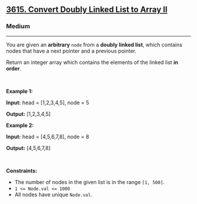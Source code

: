 <h2><a href="https://leetcode.com/problems/convert-doubly-linked-list-to-array-ii">3615. Convert Doubly Linked List to Array II</a></h2><h3>Medium</h3><hr><p>You are given an <strong>arbitrary</strong> <code>node</code> from a <strong>doubly linked list</strong>, which contains nodes that have a next pointer and a previous pointer.</p>

<p>Return an integer array which contains the elements of the linked list <strong>in order</strong>.</p>

<p>&nbsp;</p>
<p><strong class="example">Example 1:</strong></p>

<div class="example-block">
<p><strong>Input:</strong> <span class="example-io">head = [1,2,3,4,5], node = 5</span></p>

<p><strong>Output:</strong> <span class="example-io">[1,2,3,4,5]</span></p>
</div>

<p><strong class="example">Example 2:</strong></p>

<div class="example-block">
<p><strong>Input:</strong> <span class="example-io">head = [4,5,6,7,8], node = 8</span></p>

<p><strong>Output:</strong> <span class="example-io">[4,5,6,7,8]</span></p>
</div>

<p>&nbsp;</p>
<p><strong>Constraints:</strong></p>

<ul>
	<li>The number of nodes in the given list is in the range <code>[1, 500]</code>.</li>
	<li><code>1 &lt;= Node.val &lt;= 1000</code></li>
	<li>All nodes have unique <code>Node.val</code>.</li>
</ul>
